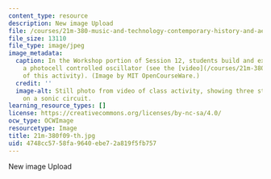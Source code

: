 ```yaml
---
content_type: resource
description: New image Upload
file: /courses/21m-380-music-and-technology-contemporary-history-and-aesthetics-fall-2009/4748cc5758fa9640ebe72a819f5fb757_21m-380f09-th.jpg
file_size: 13110
file_type: image/jpeg
image_metadata:
  caption: In the Workshop portion of Session 12, students build and experiment with
    a photocell controlled oscillator (see the [video](/courses/21m-380-music-and-technology-contemporary-history-and-aesthetics-fall-2009/pages/lecture-notes-and-videos)
    of this activity). (Image by MIT OpenCourseWare.)
  credit: ''
  image-alt: Still photo from video of class activity, showing three students working
    on a sonic circuit.
learning_resource_types: []
license: https://creativecommons.org/licenses/by-nc-sa/4.0/
ocw_type: OCWImage
resourcetype: Image
title: 21m-380f09-th.jpg
uid: 4748cc57-58fa-9640-ebe7-2a819f5fb757
---
```

New image Upload
